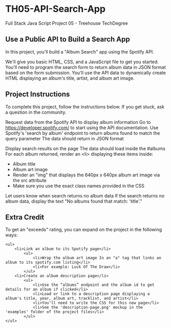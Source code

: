 # TH05-API-Search-App
Full Stack Java Script Project 05 - Treehouse TechDegree

## Use a Public API to Build a Search App

In this project, you'll build a "Album Search" app using the Spotify API.

We'll give you basic HTML, CSS, and a JavaScript file to get you started. You'll need to program the search form to return album data in JSON format based on the form submission. You'll use the API data to dynamically create HTML displaying an album's title, artist, and album art image.

<h2>Project Instructions</h2>

To complete this project, follow the instructions below. If you get stuck, ask a question in the community.

Request data from the Spotify API to display album information
    Go to https://developer.spotify.com/ to start using the API documentation.
    Use Spotify's 'search by album' endpoint to return albums found to match the query parameter
    The data should return in JSON format
    
Display search results on the page
    The data should load inside the #albums 
    For each album returned, render an \<li> displaying these items inside:
    <ul>
        <li>Album title</li>
        <li>Album art image</li>
        <li>Render an "img" that displays the 640px x 640px album art image via the src attribute</li>
        <li>Make sure you use the exact class names provided in the CSS</li>
    </ul>

Let users know when search returns no album data
    If the search returns no album data, display the text "No albums found that match: 'title'."
    
## Extra Credit

To get an "exceeds" rating, you can expand on the project in the following ways:

    <ul>
        <li>Link an album to its Spotify page</li>
            <ul>
                <li>Wrap the album art image In an "a" tag that links an album to its spotify.com listing</li>
                <li>For example: Luck Of The Draw</li>
            </ul>
        <li>Create an album description page</li>
            <ul>
                <li>Use the “albums” endpoint and the album id to get details for an album if clicked</li>
                <li>Load or link to a description page displaying a album's title, year, album art, tracklist, and artist</li>
                <li>You'll need to write the CSS for this new page</li>
                <li>See the 'description-page.png' mockup in the 'examples' folder of the project files</li>
            </ul>
    </ul>
